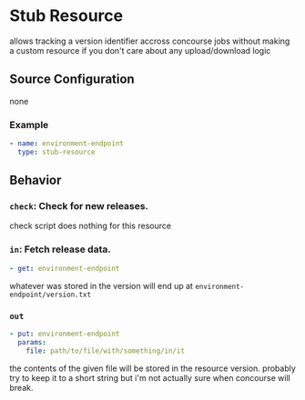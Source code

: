 # Stub Resource

allows tracking a version identifier accross concourse jobs without making a custom resource if you don't care about any upload/download logic


## Source Configuration
none

### Example

``` yaml
- name: environment-endpoint
  type: stub-resource
```


## Behavior

### `check`: Check for new releases.

check script does nothing for this resource

### `in`: Fetch release data.

``` yaml
- get: environment-endpoint 
```

whatever was stored in the version will end up at `environment-endpoint/version.txt`

### `out`

``` yaml
- put: environment-endpoint 
  params:
    file: path/to/file/with/something/in/it
```

the contents of the given file will be stored in the resource version. probably try to keep
it to a short string but i'm not actually sure when concourse will break.

